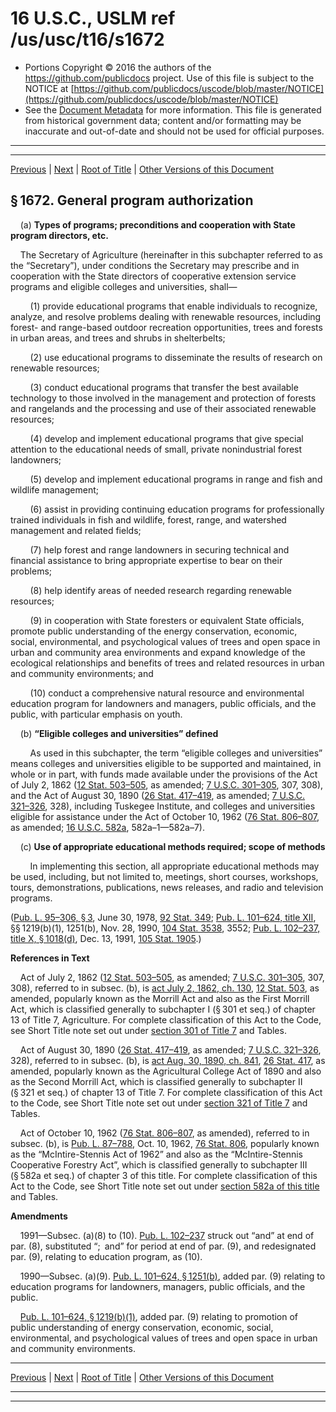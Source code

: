 ---
---

# 16 U.S.C., USLM ref /us/usc/t16/s1672

* Portions Copyright © 2016 the authors of the https://github.com/publicdocs project.
  Use of this file is subject to the NOTICE at [https://github.com/publicdocs/uscode/blob/master/NOTICE](https://github.com/publicdocs/uscode/blob/master/NOTICE)
* See the [Document Metadata](././../../../../..//README.md) for more information.
  This file is generated from historical government data; content and/or formatting may be inaccurate and out-of-date and should not be used for official purposes.

----------
----------

[Previous](./../../../../..//us/usc/t16/ch36/schIII/m__us_usc_t16_s1671.md) | [Next](./../../../../..//us/usc/t16/ch36/schIII/m__us_usc_t16_s1673.md) | [Root of Title](./../../../../../) | [Other Versions of this Document](https://publicdocs.github.io/go/links?ns=uslm&ref=%2Fus%2Fusc%2Ft16%2Fs1672)

## § 1672. General program authorization

    (a) __Types of programs; preconditions and cooperation with State program directors, etc.__ 

    The Secretary of Agriculture (hereinafter in this subchapter referred to as the “Secretary”), under conditions the Secretary may prescribe and in cooperation with the State directors of cooperative extension service programs and eligible colleges and universities, shall—

        (1) provide educational programs that enable individuals to recognize, analyze, and resolve problems dealing with renewable resources, including forest- and range-based outdoor recreation opportunities, trees and forests in urban areas, and trees and shrubs in shelterbelts;

        (2) use educational programs to disseminate the results of research on renewable resources;

        (3) conduct educational programs that transfer the best available technology to those involved in the management and protection of forests and rangelands and the processing and use of their associated renewable resources;

        (4) develop and implement educational programs that give special attention to the educational needs of small, private nonindustrial forest landowners;

        (5) develop and implement educational programs in range and fish and wildlife management;

        (6) assist in providing continuing education programs for professionally trained individuals in fish and wildlife, forest, range, and watershed management and related fields;

        (7) help forest and range landowners in securing technical and financial assistance to bring appropriate expertise to bear on their problems;

        (8) help identify areas of needed research regarding renewable resources;

        (9) in cooperation with State foresters or equivalent State officials, promote public understanding of the energy conservation, economic, social, environmental, and psychological values of trees and open space in urban and community area environments and expand knowledge of the ecological relationships and benefits of trees and related resources in urban and community environments; and

        (10) conduct a comprehensive natural resource and environmental education program for landowners and managers, public officials, and the public, with particular emphasis on youth.

    (b) __“Eligible colleges and universities” defined__ 

        As used in this subchapter, the term “eligible colleges and universities” means colleges and universities eligible to be supported and maintained, in whole or in part, with funds made available under the provisions of the Act of July 2, 1862 ([12 Stat. 503–505][/us/stat/12/503-505], as amended; [7 U.S.C. 301–305][/us/usc/t7/s301–305], 307, 308), and the Act of August 30, 1890 ([26 Stat. 417–419][/us/stat/26/417-419], as amended; [7 U.S.C. 321–326][/us/usc/t7/s321–326], 328), including Tuskegee Institute, and colleges and universities eligible for assistance under the Act of October 10, 1962 ([76 Stat. 806–807][/us/stat/76/806-807], as amended; [16 U.S.C. 582a][/us/usc/t16/s582a], 582a–1—582a–7).

    (c) __Use of appropriate educational methods required; scope of methods__ 

        In implementing this section, all appropriate educational methods may be used, including, but not limited to, meetings, short courses, workshops, tours, demonstrations, publications, news releases, and radio and television programs.

([Pub. L. 95–306, § 3][/us/pl/95/306/s3], June 30, 1978, [92 Stat. 349][/us/stat/92/349]; [Pub. L. 101–624, title XII][/us/pl/101/624], §§ 1219(b)(1), 1251(b), Nov. 28, 1990, [104 Stat. 3538][/us/stat/104/3538], 3552; [Pub. L. 102–237, title X, § 1018(d)][/us/pl/102/237/s1018/d], Dec. 13, 1991, [105 Stat. 1905][/us/stat/105/1905].)

 __References in Text__ 

    Act of July 2, 1862 ([12 Stat. 503–505][/us/stat/12/503-505], as amended; [7 U.S.C. 301–305][/us/usc/t7/s301–305], 307, 308), referred to in subsec. (b), is [act July 2, 1862, ch. 130][/us/act/1862-07-02/ch130], [12 Stat. 503][/us/stat/12/503], as amended, popularly known as the Morrill Act and also as the First Morrill Act, which is classified generally to subchapter I (§ 301 et seq.) of chapter 13 of Title 7, Agriculture. For complete classification of this Act to the Code, see Short Title note set out under [section 301 of Title 7][/us/usc/t7/s301] and Tables.

    Act of August 30, 1890 ([26 Stat. 417–419][/us/stat/26/417-419], as amended; [7 U.S.C. 321–326][/us/usc/t7/s321–326], 328), referred to in subsec. (b), is [act Aug. 30, 1890, ch. 841][/us/act/1890-08-30/ch841], [26 Stat. 417][/us/stat/26/417], as amended, popularly known as the Agricultural College Act of 1890 and also as the Second Morrill Act, which is classified generally to subchapter II (§ 321 et seq.) of chapter 13 of Title 7. For complete classification of this Act to the Code, see Short Title note set out under [section 321 of Title 7][/us/usc/t7/s321] and Tables.

    Act of October 10, 1962 ([76 Stat. 806–807][/us/stat/76/806-807], as amended), referred to in subsec. (b), is [Pub. L. 87–788][/us/pl/87/788], Oct. 10, 1962, [76 Stat. 806][/us/stat/76/806], popularly known as the “McIntire-Stennis Act of 1962” and also as the “McIntire-Stennis Cooperative Forestry Act”, which is classified generally to subchapter III (§ 582a et seq.) of chapter 3 of this title. For complete classification of this Act to the Code, see Short Title note set out under [section 582a of this title][/us/usc/t16/s582a] and Tables.

 __Amendments__ 

    1991—Subsec. (a)(8) to (10). [Pub. L. 102–237][/us/pl/102/237] struck out “and” at end of par. (8), substituted “; and” for period at end of par. (9), and redesignated par. (9), relating to education program, as (10).

    1990—Subsec. (a)(9). [Pub. L. 101–624, § 1251(b)][/us/pl/101/624/s1251/b], added par. (9) relating to education programs for landowners, managers, public officials, and the public.

    [Pub. L. 101–624, § 1219(b)(1)][/us/pl/101/624/s1219/b/1], added par. (9) relating to promotion of public understanding of energy conservation, economic, social, environmental, and psychological values of trees and open space in urban and community environments.

----------

[Previous](./../../../../..//us/usc/t16/ch36/schIII/m__us_usc_t16_s1671.md) | [Next](./../../../../..//us/usc/t16/ch36/schIII/m__us_usc_t16_s1673.md) | [Root of Title](./../../../../../) | [Other Versions of this Document](https://publicdocs.github.io/go/links?ns=uslm&ref=%2Fus%2Fusc%2Ft16%2Fs1672)

----------
----------

[/us/stat/12/503-505]: https://publicdocs.github.io/go/links?ns=uslm&ref=%2Fus%2Fstat%2F12%2F503-505
[/us/usc/t7/s301–305]: https://publicdocs.github.io/go/links?ns=uslm&ref=%2Fus%2Fusc%2Ft7%2Fs301%E2%80%93305
[/us/stat/26/417-419]: https://publicdocs.github.io/go/links?ns=uslm&ref=%2Fus%2Fstat%2F26%2F417-419
[/us/usc/t7/s321–326]: https://publicdocs.github.io/go/links?ns=uslm&ref=%2Fus%2Fusc%2Ft7%2Fs321%E2%80%93326
[/us/stat/76/806-807]: https://publicdocs.github.io/go/links?ns=uslm&ref=%2Fus%2Fstat%2F76%2F806-807
[/us/usc/t16/s582a]: https://publicdocs.github.io/go/links?ns=uslm&ref=%2Fus%2Fusc%2Ft16%2Fs582a
[/us/pl/95/306/s3]: https://publicdocs.github.io/go/links?ns=uslm&ref=%2Fus%2Fpl%2F95%2F306%2Fs3
[/us/stat/92/349]: https://publicdocs.github.io/go/links?ns=uslm&ref=%2Fus%2Fstat%2F92%2F349
[/us/pl/101/624]: https://publicdocs.github.io/go/links?ns=uslm&ref=%2Fus%2Fpl%2F101%2F624
[/us/stat/104/3538]: https://publicdocs.github.io/go/links?ns=uslm&ref=%2Fus%2Fstat%2F104%2F3538
[/us/pl/102/237/s1018/d]: https://publicdocs.github.io/go/links?ns=uslm&ref=%2Fus%2Fpl%2F102%2F237%2Fs1018%2Fd
[/us/stat/105/1905]: https://publicdocs.github.io/go/links?ns=uslm&ref=%2Fus%2Fstat%2F105%2F1905
[/us/stat/12/503-505]: https://publicdocs.github.io/go/links?ns=uslm&ref=%2Fus%2Fstat%2F12%2F503-505
[/us/usc/t7/s301–305]: https://publicdocs.github.io/go/links?ns=uslm&ref=%2Fus%2Fusc%2Ft7%2Fs301%E2%80%93305
[/us/act/1862-07-02/ch130]: https://publicdocs.github.io/go/links?ns=uslm&ref=%2Fus%2Fact%2F1862-07-02%2Fch130
[/us/stat/12/503]: https://publicdocs.github.io/go/links?ns=uslm&ref=%2Fus%2Fstat%2F12%2F503
[/us/usc/t7/s301]: https://publicdocs.github.io/go/links?ns=uslm&ref=%2Fus%2Fusc%2Ft7%2Fs301
[/us/stat/26/417-419]: https://publicdocs.github.io/go/links?ns=uslm&ref=%2Fus%2Fstat%2F26%2F417-419
[/us/usc/t7/s321–326]: https://publicdocs.github.io/go/links?ns=uslm&ref=%2Fus%2Fusc%2Ft7%2Fs321%E2%80%93326
[/us/act/1890-08-30/ch841]: https://publicdocs.github.io/go/links?ns=uslm&ref=%2Fus%2Fact%2F1890-08-30%2Fch841
[/us/stat/26/417]: https://publicdocs.github.io/go/links?ns=uslm&ref=%2Fus%2Fstat%2F26%2F417
[/us/usc/t7/s321]: https://publicdocs.github.io/go/links?ns=uslm&ref=%2Fus%2Fusc%2Ft7%2Fs321
[/us/stat/76/806-807]: https://publicdocs.github.io/go/links?ns=uslm&ref=%2Fus%2Fstat%2F76%2F806-807
[/us/pl/87/788]: https://publicdocs.github.io/go/links?ns=uslm&ref=%2Fus%2Fpl%2F87%2F788
[/us/stat/76/806]: https://publicdocs.github.io/go/links?ns=uslm&ref=%2Fus%2Fstat%2F76%2F806
[/us/usc/t16/s582a]: https://publicdocs.github.io/go/links?ns=uslm&ref=%2Fus%2Fusc%2Ft16%2Fs582a
[/us/pl/102/237]: https://publicdocs.github.io/go/links?ns=uslm&ref=%2Fus%2Fpl%2F102%2F237
[/us/pl/101/624/s1251/b]: https://publicdocs.github.io/go/links?ns=uslm&ref=%2Fus%2Fpl%2F101%2F624%2Fs1251%2Fb
[/us/pl/101/624/s1219/b/1]: https://publicdocs.github.io/go/links?ns=uslm&ref=%2Fus%2Fpl%2F101%2F624%2Fs1219%2Fb%2F1


